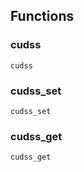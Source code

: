 ## Functions

### cudss

```@docs
cudss
```

### cudss_set

```@docs
cudss_set
```

### cudss_get

```@docs
cudss_get
```

